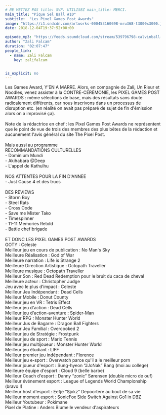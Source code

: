 ```yaml
---
# NE METTEZ PAS title: SVP. UTILISEZ main_title: MERCI.
main_title: "Pique Sel Ball #10"
subtitle:  "Les Pixel Games Post Awards"
image: "https://i1.sndcdn.com/artworks-000453160698-mru368-t3000x3000.jpg"
date: 2018-12-04T19:37:52+00:00

episode_mp3: "https://feeds.soundcloud.com/stream/539796798-calvinball-radio-pique-sel-ball-10-les-pixel-games-post-award.mp3"
author: "Zali Falcam"
duration: "02:07:47"
people_link: 
  - name: Zali Falcam
    key: zalifalcam


is_explicit: no
---
```


<PodcastHeader/>

<!-- ECRIRE LA DESCRIPTION DE L'EPISODE SOUS CETTE LIGNE -->
Les Games Award, Y'EN A MARRE. Alors, en compagnie de Zali, Un Rieur et Noodles, venez assister à la CONTRE-CEREMONIE, les PIXEL GAMES POST AWARDS : même sélections de base, mais des résultats sans doute radicalement différents, car nous inscrivons dans un processus de disruption etc. (en réalité on avait pas préparé de sujet de fin d'émission alors on a improvisé ça).<br><br>Note de la rédactrice en chef : les Pixel Games Post Awards ne représentent que le point de vue de trois des membres des plus bêtes de la rédaction et aucunement l'avis général du site The Pixel Post.<br><br>Mais aussi au programme<br>RECOMMANDATIONS CULTURELLES<br>- Dominium Mundi<br>- Akihabara @Deep<br>- L'appel de Kathulhu<br><br>NOS ATTENTES POUR LA FIN D'ANNEE<br>- Just Cause 4 et des trucs<br><br>DES REVIEWS<br>- Storm Boy<br>- Steel Rats<br>- Cross Code<br>- Save me Mister Tako<br>- Timespinner<br>- 11-11 Memories Retold<br>- Battle chef brigade<br><br>ET DONC LES PIXEL GAMES POST AWARDS<br>GOTY : Celeste<br>Meilleur jeu en cours de publication : No Man's Sky<br>Meilleure Réalisation : God of War<br>Meilleure narration : Life is Strange 2<br>Meilleure Direction Artistique : Octopath Traveller<br>Meilleure musique : Octopath Traveller<br>Meilleur Son : Red Dead Redemption pour le bruit du caca de cheval<br>Meilleure acteur : Christopher Judge<br>Jeu avec le plus d'impact : Celeste<br>Meilleur Jeu Indépendant : Dead Cells<br>Meilleur Mobile : Donut County<br>Meilleur jeu en VR : Tetris Effect<br>Meilleur jeu d'action : Dead Cells<br>Meilleur jeu d'action-aventure : Spider-Man<br>Meilleur RPG : Monster Hunter World<br>Meilleur Jus de Bagarre : Dragon Ball Fighters<br>Meilleur Jeu Familial : Overcooked 2<br>Meilleur jeu de Stratégie : Frostpunk<br>Meilleur jeu de sport : Mario Tennis<br>Meilleur jeu multijoueur : Monster Hunter World<br>Meilleur jeu étudiant : LIFF<br>Meilleur premier jeu indépendant : Florence<br>Meilleur jeu e-sport : Overwatch parce qu'il a le meilleur porn<br>Meilleur joueur d'esport : Sung-hyeon “JJoNak” Bang (moi au collège)<br>Meilleure équipe d'esport : Cloud 9 (belle barbe)<br>Meilleur Coach d'esport : Danny “zonic” Sørensen (double micro de ouf)<br>Meilleur événement esport : League of Legends World Championship (bravo !)<br>Meilleur host d'esport : Eefje “Sjokz” Depoortere au bout de sa vie<br>Meilleur moment esport : SonicFox Side Switch Against Go1 in DBZ<br>Meilleur Youtubeur : Pokimane<br>Pixel de Platine : Anders Blume le vendeur d'aspirateurs

